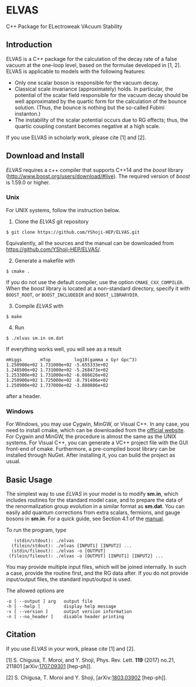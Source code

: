 ELVAS
===============================================================================
C++ Package for ELectroweak VAcuum Stability
## Introduction ##

ELVAS is a C++ package for the calculation of the decay rate of a false vacuum at the one-loop level, based on the formulae developed in [1, 2]. ELVAS is applicable to models with the following features:
+ Only one scalar boson is responsible for the vacuum decay.
+ Classical scale invariance (approximately) holds. In particular, the potential of the scalar field responsible for the vacuum decay should be well approximated by the quartic form for the calculation of the bounce solution. (Thus, the bounce is nothing but the so-called Fubini instanton.)
+ The instability of the scalar potential occurs due to RG effects; thus, the quartic coupling constant becomes negative at a high scale.

If you use ELVAS in scholarly work, please cite [1] and [2].

## Download and Install ##

*ELVAS* requires a c++ compiler that supports C++14 and the *boost* library (<http://www.boost.org/users/download/#live>).
The required version of *boost* is 1.59.0 or higher.

### Unix ###

For UNIX systems, follow the instruction below.

1. Clone the *ELVAS* git repository

``` shell
$ git clone https://github.com/YShoji-HEP/ELVAS.git
```

Equivalently, all the sources and the manual can be downloaded from <https://github.com/YShoji-HEP/ELVAS/>.

2. Generate a makefile with

``` shell
$ cmake .
```

If you do not use the default compiler, use the option `CMAKE_CXX_COMPILER`.
When the *boost* library is located at a non-standard directory, specify it with `BOOST_ROOT`, or `BOOST_INCLUDEDIR` and  `BOOST_LIBRARYDIR`.

3. Compile *ELVAS* with

``` shell
$ make
```

4. Run

``` shell
$ ./elvas sm.in sm.dat
```

If everything works well, you will see as a result

``` shell
mHiggs       mTop         log10(gamma x Gyr Gpc^3)
1.250900e+02 1.731000e+02 -5.655333e+02
1.248500e+02 1.731000e+02 -5.268473e+02
1.253300e+02 1.731000e+02 -6.086626e+02
1.250900e+02 1.725000e+02 -8.791406e+02
1.250900e+02 1.737000e+02 -3.880806e+02
```
after a header.
### Windows ###

For Windows, you may use Cygwin, MinGW, or Visual C++. In any case, you need to install cmake, which can be downloaded from the [official website](https://cmake.org/download/). For Cygwin and MinGW, the procedure is almost the same as the UNIX systems. For Visual C++, you can generate a VC++ project file with the GUI front-end of cmake. Furthermore, a pre-compiled boost library can be installed through NuGet. After installing it, you can build the project as usual.

## Basic Usage ##

The simplest way to use *ELVAS* in your model is to modify **sm.in**, which includes routines for the standard model case, and to prepare the data of the renormalization group evolution in a similar format as **sm.dat**.
You can easily add quantum corrections from extra scalars, fermions, and gauge bosons in **sm.in**.
For a quick guide, see Section 4.1 of the [manual](https://github.com/YShoji-HEP/ELVAS/blob/master/manual.pdf).

To run the program, type
``` shell
   (stdin/stdout): ./elvas
  (filein/stdout): ./elvas [INPUT1] [INPUT2] ...
  (stdin/fileout): ./elvas -o [OUTPUT]
 (filein/fileout): ./elvas -o [OUTPUT] [INPUT1] [INPUT2] ...
 ```
 You may provide multiple input files, which will be joined internally.
In such a case, provide the routine first, and the RG data after.
 If you do not provide input/output files, the standard input/output is used.
 
The allowed options are
``` shell
-o [ --output ] arg   output file
-h [ --help ]         display help message
-v [ --version ]      output version information
-n [ --no_header ]    disable header printing
```
## Citation ##

If you use *ELVAS* in your work, please cite [1] and [2].

[1] S. Chigusa, T. Moroi, and Y. Shoji, Phys. Rev.<!--garbled--> Lett. **119** (2017) no.21, 211801 [arXiv:[1707.09301](https://arxiv.org/abs/1707.09301) [hep-ph]].

[2] S. Chigusa, T. Moroi and Y. Shoji, [arXiv:[1803.03902](https://arxiv.org/abs/1803.03902) [hep-ph]].


